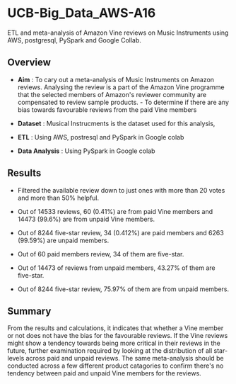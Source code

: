 # UCB-Big_Data_AWS-A16

ETL and meta-analysis of Amazon Vine reviews on Music Instruments using AWS, postgresql, PySpark and Google Collab.

## Overview 

- **Aim** : To cary out a meta-analysis of Music Instruments on Amazon reviews. Analysing the review is a part of the Amazon Vine programme that the selected members of Amazon's reviewer community are compensated to review sample products. 
      - To determine if there are any bias towards favourable reviews from the paid Vine members 

- **Dataset** : Musical Instrucments is the dataset used for this analysis, 

- **ETL** : Using AWS, postresql and PySpark in Google colab

- **Data Analysis** : Using PySpark in Google colab

## Results 

- Filtered the available review down to just ones with more than 20 votes and more than 50% helpful.

- Out of 14533 reviews, 60 (0.41%) are from paid Vine members and 14473 (99.6%) are from unpaid Vine members. 


- Out of 8244 five-star review, 34 (0.412%) are paid members and 6263 (99.59%) are unpaid members. 

- Out of 60 paid members review, 34 of them are five-star. 

- Out of 14473 of reviews from unpaid members, 43.27% of them are five-star.

- Out of 8244 five-star review, 75.97% of them are from unpaid members. 


## Summary 

From the results and calculations, it indicates that whether a Vine member or not does not have the bias for the favourable reviews. If the Vine reviews might show a tendency towards being more critical in their reviews in the future, further examination required by looking at the distribution of all star-levels across paid and unpaid reviews. The same meta-analysis should be conducted across a few different product catagories to confirm there's no tendency between paid and unpaid Vine members for the reviews. 